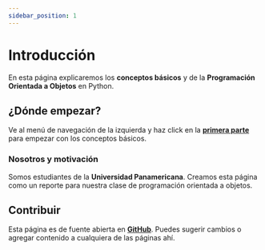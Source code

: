 ```yaml
---
sidebar_position: 1
---
```


# Introducción

En esta página explicaremos los **conceptos básicos** y de la **Programación Orientada a Objetos** en Python.

## ¿Dónde empezar?

Ve al menú de navegación de la izquierda y haz click en la **[primera parte](/category/conceptos-basicos)** para empezar con los conceptos básicos.

### Nosotros y motivación

Somos estudiantes de la **Universidad Panamericana**. Creamos esta página como un reporte para nuestra clase de programación orientada a objetos.

## Contribuir

Esta página es de fuente abierta en **[GitHub](https://github.com/itaquito/python)**. Puedes sugerir cambios o agregar contenido a cualquiera de las páginas ahí.
